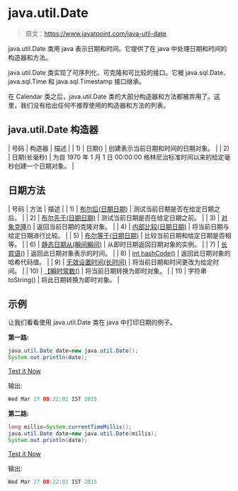 # java.util.Date

> 原文：<https://www.javatpoint.com/java-util-date>

java.util.Date 类用 java 表示日期和时间。它提供了在 java 中处理日期和时间的构造器和方法。

java.util.Date 类实现了可序列化、可克隆和可比较的<date>接口。它被 java.sql.Date、java.sql.Time 和 java.sql.Timestamp 接口继承。</date>

在 Calendar 类之后，java.util.Date 类的大部分构造器和方法都被弃用了。这里，我们没有给出任何不推荐使用的构造器和方法的列表。

## java.util.Date 构造器

| 号码 | 构造器 | 描述 |
| 1) | 日期() | 创建表示当前日期和时间的日期对象。 |
| 2) | 日期(长毫秒) | 为自 1970 年 1 月 1 日 00:00:00 格林尼治标准时间以来的给定毫秒创建一个日期对象。 |

## 日期方法

| 号码 | 方法 | 描述 |
| 1) | [布尔后(日期日期)](java-date-after-method) | 测试当前日期是否在给定日期之后。 |
| 2) | [布尔先于(日期日期)](java-date-before-method) | 测试当前日期是否在给定日期之前。 |
| 3) | [对象克隆()](java-date-clone-method) | 返回当前日期的克隆对象。 |
| 4) | [内部比较(日期日期)](java-date-compareto-method) | 将当前日期与给定日期进行比较。 |
| 5) | [布尔等于(日期日期)](java-date-equals-method) | 比较当前日期和给定日期是否相等。 |
| 6) | [静态日期从(瞬间瞬间)](java-date-from-method) | 从即时日期返回日期对象的实例。 |
| 7) | [长宾语()](java-date-gettime-method) | 返回此日期对象表示的时间。 |
| 8) | [int hashCode()](java-date-hashcode-method) | 返回此日期对象的哈希代码值。 |
| 9) | [无效设置时间(长时间)](java-date-settime-method) | 将当前日期和时间更改为给定时间。 |
| 10) | [【瞬时常数()](java-date-toinstant-method) | 将当前日期转换为即时对象。 |
| 11) | 字符串 toString() | 将此日期转换为即时对象。 |

## 示例

让我们看看使用 java.util.Date 类在 java 中打印日期的例子。

**第一路:**

```java
java.util.Date date=new java.util.Date();
System.out.println(date);

```

[Test it Now](https://compiler.javatpoint.com/opr/test.jsp?filename=UtilDateExample1)

输出:

```java
Wed Mar 27 08:22:02 IST 2015

```

**第二路:**

```java
long millis=System.currentTimeMillis();
java.util.Date date=new java.util.Date(millis);
System.out.println(date);

```

[Test it Now](https://compiler.javatpoint.com/opr/test.jsp?filename=UtilDateExample1)

输出:

```java
Wed Mar 27 08:22:02 IST 2015

```